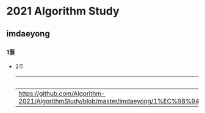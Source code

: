 # 2021 Algorithm Study
## imdaeyong
### 1월

* 2주

   | 문제                                       | 출처                                    |
   | ---------------------------------------- | ------------------------------------- |
   | https://github.com/Algorithm-2021/AlgorithmStudy/blob/master/imdaeyong/1%EC%9B%94%202%EC%A3%BC/Main_B_S2_15486_%ED%87%B4%EC%82%AC_%EA%B9%80%EB%8C%80%EC%9A%A9 | https://www.acmicpc.net/problem/15486 |


